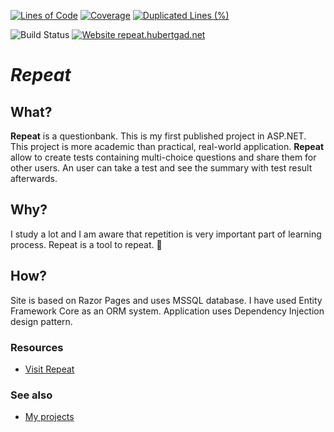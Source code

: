 [![Lines of Code](https://sonarcloud.io/api/project_badges/measure?project=hubertgad_Repeat&metric=ncloc)](https://sonarcloud.io/dashboard?id=hubertgad_Repeat)
[![Coverage](https://sonarcloud.io/api/project_badges/measure?project=hubertgad_Repeat&metric=coverage)](https://sonarcloud.io/dashboard?id=hubertgad_Repeat)
[![Duplicated Lines (%)](https://sonarcloud.io/api/project_badges/measure?project=hubertgad_Repeat&metric=duplicated_lines_density)](https://sonarcloud.io/dashboard?id=hubertgad_Repeat)

![Build Status](https://github.com/hubertgad/Repeat/workflows/.NET%20Core%20Build%20&%20Tests/badge.svg?branch=master) 
[![Website repeat.hubertgad.net](https://img.shields.io/website.svg?down_color=red&down_message=down&up_color=green&up_message=up&url=https://repeat.hubertgad.net/)](https://repeat.hubertgad.net/)

# ***Repeat***

## What?
**Repeat** is a questionbank. This is my first published project in ASP.NET. This project is more academic than practical, real-world application.
**Repeat** allow to create tests containing multi-choice questions and share them for other users. An user can take a test and see the summary with test result afterwards.

## Why?
I study a lot and I am aware that repetition is very important part of learning process. Repeat is a tool to repeat. 🙂

## How?
Site is based on Razor Pages and uses MSSQL database.
I have used Entity Framework Core as an ORM system.
Application uses Dependency Injection design pattern.

### Resources
- [Visit Repeat](https://repeat.hubertgad.net/)

### See also
- [My projects](https://hubertgad.net/projects)